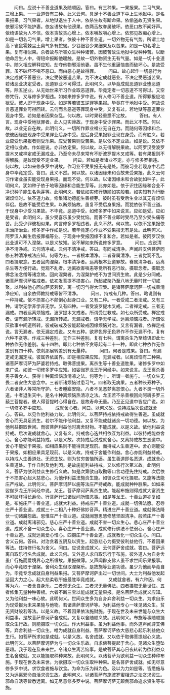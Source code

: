<!-- { "loadSidebar": true } -->
　　问曰。应说十不善业道果及随顺因。答曰。有三种果。一果报果。二习气果。三增上果。一一业道皆有三种。此义云何。具足十不善业道下中上生地狱中。是名果报果。习气果者。从地狱退生于人中。依杀生故有断命果。依偷盗故无资生果。依邪淫故不能护妻。依妄语故有他谤果。依两舌故眷属破坏。依恶口故不闻好声。依绮语故为人不信。依本贪故贪心增上。依本嗔故嗔心增上。依邪见故痴心增上。如是一切名习气果。增上果者。依彼十种不善业道。一切外物无有气势。所谓土地高下雀鼠雹棘尘土臭气多有蛇蝎。少谷细谷少果细果及以苦果。如是一切名增上果。复有相似果。杀者故与所害众生种种诸苦。因彼苦故生地狱中受种种苦。以断他命后生人中。得短命报断他暖触。是故一切外物资生无有气量。如是一切十业道中。随义相应解释应知。劫夺他物邪淫他妻。虽不生他重逼恼苦而破坏心。是故受罪。虽不破坏不嗔不恶口。而由恶心是故得罪。
　　问曰。故心起作一切恶行为决定成就不善恶业。决定受彼恶道苦果。为不决定成就恶业。不决定受恶道苦果。若诸恶业决定受者。恶道罪业不可得过。此明何义。以毕竟成就恶道罪业堕恶道等。除五逆业。从无始世来所习作业取恶道罪。毕竟定者一切恶道不可得过。又空修梵行。又与修多罗相违。如如来修多罗中说。有人修习不善业道。所得罪报应地狱受。彼人即于现身中受。如是等若彼五逆罪等果报。毕竟在于地狱中受。何故说言恶道罪业可得回转。云何而言恶道等罪现身中受。又复有过。若地狱等恶道罪业现身中受。若如是者因果杂乱。何以故。以时果轻重悉不定故。
　　答曰。有人言。现身中受地狱罪者。此人见实谛故。于现身中受少罪果。而此义不然。何以故。以业无自在故。此明何义。一切所作罪业福业无自在力。而随何等因缘和合。依彼因缘应现身中受果罪业后身中受。应后身受果报罪业现在身受。而有胜义。若业应受乐果报者则受乐果。应受苦果则受苦果。是以依不定业故。如是说。又依不定相似业故。作如是说。亦非依定果。何以故。以无得解脱果故。以阿罗汉受波罗提木叉戒禅定戒无漏戒业。乃至命未尽来常有不断波罗提木叉戒等。若有果报则不得解脱。是故现受不定业果。
　　问曰。若如是者诸业不定。亦与修多罗相违。何以故。以如来修多罗中说故。作习业不受果报无有是处。而彼习业若现身中若后身中毕竟定受。答曰。此义不然。何以故。以诸因缘未和合故未受果报。此义云何习作诸业虽实能受现身果报。而现不受。何以故。以诸因缘未和合故犹如种子。此明何义。犹如种子依于地等因缘和合能生芽等。此亦如是。依于识住因缘和合业不净识种子能生名色芽等。此明何义。若依如实修行随顺如实般若。如实知有为行断诸烦恼时。依圣道力故。修集诸功德能生善根芽。彼时虽有受后生业以其无有烦恼伴侣。是故不能受后生果。以断烦恼故。虽复不受后身果报。而犹依彼不善业道。于现身中少受习果故。不毕竟。恶道中受。如修多罗中如来说言。应如是受。应如是受者。此明何义。虽少受喜乐虽少受忧恼。而善不善业即时受尽乃至少受头痛等苦。此受少罪彼相似果。向言修多罗相违者。此义不然。何以故。以依不定果报依未治所治业。修多罗中作如是说。若毕竟定心作业不受果报无有是处。此明何义。阿罗汉人断生后报罪福等业。于现身中受报因缘不复和合。若如是者。彼阿罗汉依此业道可不入涅槃。以是义故知。汝不解如来所说修多罗意。
　　问曰。应说清净不清净戒。云何清净戒。云何不清净戒。答曰。有同戒清净。声闻辟支佛菩萨同修五种清净戒法应知。何等为五。一者根本清净。二者眷属清净。三者觉观不乱。四者摄取念。五者回向涅槃。根本清净者。远离根本业道罪故。眷属清净者。远离杀生等方便行故。觉观不乱者。远离欲害嗔恚等觉所有恶行故。摄取念者。摄取念佛念法念僧等诸念故。回向涅槃者。为涅槃护戒不为世间资生故。此是少分同戒。诸菩萨摩诃萨胜戒者。依初发菩提不损害心。所起戒聚乃至八地无量时修一切戒聚。以利益他心回向萨婆若智。离一切习气得大涅槃。是诸菩萨摩诃萨一切戒善清净应知。自余依师教持戒等皆不清净。
　　问曰。持戒有几种。答曰。略说则有一种持戒。依不损害心不颠倒心起身口业。又有二种。一者受戒二者法戒。又有三种。谓学无学非学非无学。又有四种。一者受波罗提木叉戒。二者禅定戒。三者无漏戒。四者远离烦恼戒。波罗提木叉戒者。所谓受世教戒。如七众所受戒。禅定戒者。谓有漏所转戒。无漏所转戒。无漏戒者。谓学无学戒。远离烦恼戒者。所谓依厌欲事中间道所转。彼戒破戒及彼能起破戒因缘烦恼对治。又言有漏者。依禅定戒说。言无漏者。依无漏定戒说。又有五种。欲界色界无色界作不作无漏不作。复有六种不贪等。作戒三种差别。无作三种差别。复有七种。谓离杀生乃至绮语即此七种依作无作差别。有十四种。即此七种依不贪等起有二十一种。即此七种依作无作差别有四十种。依刹那展转差别有无量种。
　　问曰。何者是戒果。答曰。有漏定戒无漏定戒。彼属界依属界。即是相应果应知。无漏戒者。以离烦恼有二种果。诸菩萨摩诃萨为萨婆若持戒。取佛菩提果。离杀生等十善业道胜果。诸修多罗中如来广说。如彼一切修多罗中应知。如娑伽罗龙王所问经中。如来说言。龙王离杀善男子善女人。获得十种离烦恼热清凉之法。何等为十。所谓一者施与。一切众生无畏二者安住大慈念中。三者断诸烦恼过患习气。四者取无病果。五者种长寿种子。六者诸非人等常所守护。七者睡寤安隐。八者不见恶梦离怨恨心。九者不畏一切外道。十者退生天中。是名十种离烦恼热清凉之法。龙王若不杀善根回向阿耨多罗三藐三菩提者。彼人得菩提时心得自在。是故寿命无量。乃至正见道中皆应广说。如一切修多罗中应知。
　　成就舍心者。问曰。以何义故。说持戒后次说成就舍心。答曰。以见作他利益力故。此明何义。以菩萨持戒依持戒故得生善道。虽成就舍心而无具足资生。若尔不能作他利益。又复不能成就诸余一切功德。何以故。为他利益摄取世间。而彼菩萨利益他时离舍财物。不能成就。以是义故。依他利益说持戒。后次说成就舍心。又复有义。持戒舍心迭共相依互为利益。以彼持戒能益舍心。舍心亦能利益持戒。以是义故。次持戒后说成就舍心。又离持戒故生恶道中。舍心不能受于果报。如相应果则不能得具足现前。而持戒人生善道中。舍心则能受于果报。如相应果具足现前。以是义故。持戒于舍能作利益。舍心亦能利益持戒。以持戒人生善道处。无资生故。则为贫穷苦恼所逼。虽生善道即名恶道。成就舍心生善道处。于作自利及他利因。是故施能利益持戒。又以修行次第义故。此明何义。菩萨为欲利益众生修行义故。如是次第欲自取勘等口言功德先住持戒。次后依于不损害心起大慈悲心。为他作利益法施资生施。如彼众生可化摄取。又施等法能庄严戒故。此明何义。菩萨摩诃萨以施等法庄严持戒故。能成就种种胜果。如如来娑伽罗龙王所问经中说。龙王。菩萨摩诃萨离杀生故。能起布施则得成就大富资生不可破坏得长寿命。行菩萨行过诸世间所恼恶事。如是等龙王。十善业道亦复如是。布施庄严十善业道。成就大利益。持戒庄严十善业道。成就一切佛法愿。忍辱庄严十善业道。成就三十二相八十种好佛妙音声。精进庄严十善业道。成就佛法降伏一切诸魔怨敌。思惟庄严十善业道。成就闻慧思慧修慧坚固清净。般若庄严十善业道。成就离诸邪见。慈心庄严十善业道。成就不害一切众生心。悲心庄严十善业道。成就不舍一切众生心。喜心庄严十善业道。成就修行佛法不怯弱心。舍心庄严十善业道。成就远离爱心憎心。四摄庄严十善业道。成就教化一切众生心。问曰。舍义云何。答曰。对治贪着五阴及以资生。起慈悲心为摄受彼利益他行。不着因果等法。住持修行名为舍义。问曰。应说舍成就义。云何菩萨舍成就。答曰。菩萨远离自取乐行名舍成就。此义云何。又外道人求自取乐行于布施。彼外道人为自身舍虽广行施而爱境界心之所缠故。果报微薄。又声闻辟支佛人虽不求世间乐果报事。而心毕竟取于涅槃。舍利众生但取涅槃乐。是故施等业道功德。虽少为他而毕竟自为。毕竟专念成就自身利益果报。又菩萨摩诃萨出过一切世间。大士为利益他发起坚固大力之心。起大悲柔软所施最胜毕竟成就。
　　又成就舍者。有六种因。何等为六。一者舍自身乐。二者观无众生。三者求无量佛法。四者摄取无量世住。五者修集无量种种善根。六者不断三宝以能成就无量果报。是名菩萨舍成就义应知。又为他利益一味心故。此明何义。世间众生多为自身弃舍利益一切众生。为求自乐为现受报为未来果施与他物。若诸菩萨摩诃萨等。为利益他专心一味见诸众生。贫无资财般若等法。以是义故。不着因果依法施财施。于现在世及未来世能与众生大利益事。是故菩萨摩诃萨舍成就。又复以舍随顺义故。此明何义。布施等事随顺摄取众生行故。则能摄取一切众生。作大利益事。虽为利益他事。而外道声闻辟支佛等。弃舍利益一切众生。唯为成就自身利益。菩萨摩诃萨依大慈悲心起乐利益他众生行。如菩萨所求如是成就。以是义故。名舍成就。又以依于取佛菩提起心义故。此明何义。以菩萨摩诃萨为与一切众生乐故。自求佛菩提起于舍心。见诸众生堕坠恶趣。我于现在及未来世。令诸众生离苦恼事。是故菩萨其心日夜转转为欲利益众生名舍成就。又以能摄取种种果故。此明何义。以诸菩萨为欲利益一切众生种种布施。于现在世及未来世。为欲摄取一切众生取种种果。是名菩萨舍成就。如无尽意修多罗中说。求饮食者施与饮食。为命为乐为辩为色。及以为力如是等。皆悉施与又为远离邪命自活求资生故。此明何义。以诸菩萨布施波罗蜜相违之法贪求资生。邪命自活等皆悉远离。如无尽意修多罗中说。菩萨摩诃萨无颠倒邪命追求资生等布施。
